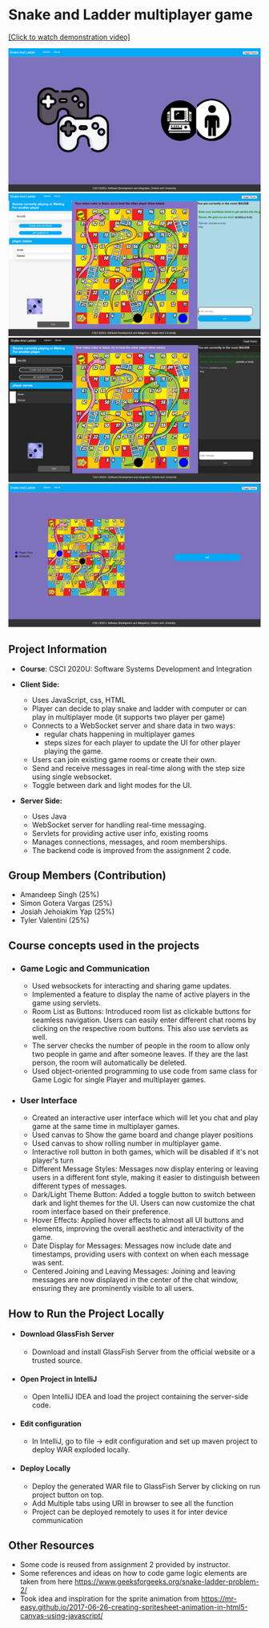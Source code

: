 # Snake and Ladder multiplayer game 
[[Click to watch demonstration video]](https://drive.google.com/file/d/1Kbll2wJB0FjUMBdFWRSbpahJgDhwI7sx/view?usp=drive_link)

![img.png](src/main/webapp/images/StartReadme.png)![img_1.png](src/main/webapp/images/multiplayerReadme.png)![img_2.png](src/main/webapp/images/mutliplayerReadmeDark.png)![img_3.png](src/main/webapp/images/CompVsHumanReadme.png)

## Project Information
- **Course**: CSCI 2020U: Software Systems Development and Integration

- **Client Side:**
    - Uses JavaScript, css, HTML
    - Player can decide to play snake and ladder with computer or can play in multiplayer mode (it supports two player per game)
    - Connects to a WebSocket server and share data in two ways:
      - regular chats happening in multiplayer games
      - steps sizes for each player to update the UI for other player playing the game.
    - Users can join existing game rooms or create their own.
    - Send and receive messages in real-time along with the step size using single websocket.
    - Toggle between dark and light modes for the UI.
- **Server Side:**
    - Uses Java
    - WebSocket server for handling real-time messaging.
    - Servlets for providing active user info, existing rooms
    - Manages connections, messages, and room memberships.
    - The backend code is improved from the assignment 2 code.

## Group Members (Contribution)
- Amandeep Singh (25%)
- Simon Gotera Vargas (25%)
- Josiah Jehoiakim Yap  (25%)
- Tyler Valentini  (25%)

## Course concepts used in the projects

- ### Game Logic and Communication
  - Used websockets for interacting and sharing game updates.
  -  Implemented a feature to display the name of active players in the game using servlets. 
  - Room List as Buttons: Introduced room list as clickable buttons for seamless navigation. Users can easily enter different chat rooms by clicking on the respective room buttons. This also use servlets as well.
  - The server checks the number of people in the room to allow only two people in game and after someone leaves. If they are the last person, the room will automatically be deleted.
  - Used object-oriented programming to use code from same class for Game Logic for single Player and multiplayer games.

- ### User Interface
    - Created an interactive user interface which will let you chat and play game at the same time in multiplayer games.
    - Used canvas to Show the game board and change player positions
    - Used canvas to show rolling number in multiplayer game.
    - Interactive roll button in both games, which will be disabled if it's not player's turn
    - Different Message Styles: Messages now display entering or leaving users in a different font style, making it easier to distinguish between different types of messages.
    - Dark/Light Theme Button: Added a toggle button to switch between dark and light themes for the UI. Users can now customize the chat room interface based on their preference.
    - Hover Effects: Applied hover effects to almost all UI buttons and elements, improving the overall aesthetic and interactivity of the game.
    - Date Display for Messages: Messages now include date and timestamps, providing users with context on when each message was sent.
    - Centered Joining and Leaving Messages: Joining and leaving messages are now displayed in the center of the chat window, ensuring they are prominently visible to all users.
  

## How to Run the Project Locally

- ####  Download GlassFish Server
    - Download and install GlassFish Server from the official website or a trusted source.

- #### Open Project in IntelliJ
    - Open IntelliJ IDEA and load the project containing the server-side code.

- ####  Edit configuration
    - In IntelliJ, go to file -> edit configuration and set up maven project to deploy WAR exploded locally.

- #### Deploy Locally
    - Deploy the generated WAR file to GlassFish Server by clicking on run project button on top.
    - Add Multiple tabs using URl in browser to see all the function
    - Project can be deployed remotely to uses it for inter device communication

## Other Resources
  - Some code is reused from assignment 2 provided by instructor.
  - Some references and ideas on how to code game logic elements are taken from here https://www.geeksforgeeks.org/snake-ladder-problem-2/
  - Took idea and inspiration for the sprite animation from https://mr-easy.github.io/2017-06-26-creating-spritesheet-animation-in-html5-canvas-using-javascript/




